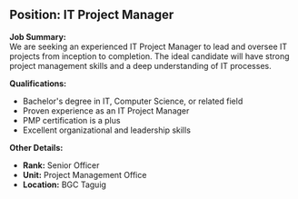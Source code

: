 ## **Position: IT Project Manager**

**Job Summary:**  
We are seeking an experienced IT Project Manager to lead and oversee IT projects from inception to completion. The ideal candidate will have strong project management skills and a deep understanding of IT processes.

**Qualifications:**  
- Bachelor's degree in IT, Computer Science, or related field
- Proven experience as an IT Project Manager
- PMP certification is a plus
- Excellent organizational and leadership skills

**Other Details:**
- **Rank:** Senior Officer
- **Unit:** Project Management Office
- **Location:** BGC Taguig